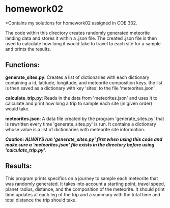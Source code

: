 # homework02
*Contains my solutions for homework02 assigned in COE 332.

The code within this directory creates randomly generated meteorite landing data and stores it within a .json file. The created .json file is then used
to calculate how long it would take to travel to each site for a sample and prints the results.

## Functions:
**generate_sites.py**: Creates a list of dictionaries with each dictionary containing
                   a id, latitude, longitude, and meteorite composition keys.
                   the list is then saved as a dictionary with key 'sites' to the
                   file 'meteorites.json'.

**calculate_trip.py**: Reads in the data from 'meteorites.json' and uses it to calculate
                   and print how long a trip to sample each site (in given order)
                   would take.

 **meteorites.json**: A data file created by the program 'generate_sites.py' that is
                   rewritten every time 'generate_sites.py' is run. It contains a
                   dictionary whose value is a list of dictionaries with meteorite
                   site information.
                   
  ***Caution: ALWAYS run 'generate_sites.py' first when using this code and make sure a
           'meteorites.json' file exists in the directory before using 'calculate_trip.py'.***
 
 ## Results:
This program prints specifics on a journey to sample each meteorite that was randomly generated. It takes into account a starting point, travel speed, planet radius, distance, and the composition of the meteorite. It should print time updates at each leg of the trip and a summary with the total time and total distance the trip should take.
